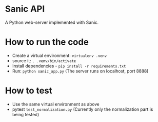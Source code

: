 # Sanic API
 
A Python web-server implemented with Sanic.

# How to run the code
* Create a virtual environment: `virtualenv .venv`
* source it: `. .venv/bin/activate`
* Install dependencies - `pip install -r requirements.txt`
* Run: `python sanic_app.py` (The server runs on localhost, port 8888)

# How to test
* Use the same virtual environment as above
* pytest `test_normalization.py` (Currently only the normalization part is being tested)